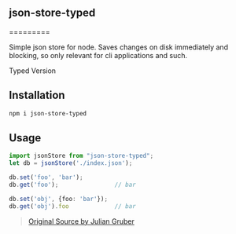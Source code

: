 ## json-store-typed
=========

Simple json store for node. Saves changes on disk immediately and blocking, so only relevant for cli applications and such.

Typed Version

**Installation**
-----
```sh
npm i json-store-typed
```

**Usage**
-----

```typescript
import jsonStore from "json-store-typed";
let db = jsonStore('./index.json');

db.set('foo', 'bar');
db.get('foo');                // bar

db.set('obj', {foo: 'bar'});
db.get('obj').foo             // bar
```
> [Original Source by Julian Gruber](https://github.com/juliangruber/json-store)